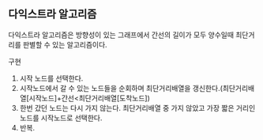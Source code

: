 ## 다익스트라 알고리즘

다익스트라 알고리즘은 방향성이 있는 그래프에서 간선의 길이가 모두 양수일때 최단거리를 판별할 수 있는 알고리즘이다.



구현

1. 시작 노드를 선택한다.
2. 시작노드에서 갈 수 있는 노드들을 순회하며 최단거리배열을 갱신한다.(최단거리배열[시작노드]+간선<최단거리배열[도착노드])
3. 한번 갔던 노드는 다시 가지 않는다. 최단거리배열 중 가지 않았고 가장 짧은 거리인 노드를 시작노드로 선택한다.
4. 반복.


